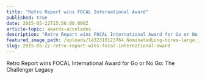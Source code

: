 ```yaml
---
title: "Retro Report wins FOCAL International Award"
published: true
date: 2015-05-22T15:56:00.000Z
article-topic: awards-accolades
description: "Retro Report wins FOCAL International Award for Go or No Go: The Challenger Legacy "
featured_image_path: /uploads/1432310123764_NominatedLong-hires-large.jpg
slug: 2015-05-22-retro-report-wins-focal-international-award
---
```


Retro Report wins FOCAL International Award for Go or No Go: The Challenger Legacy

